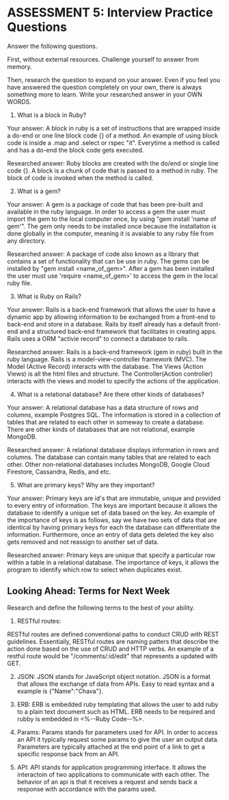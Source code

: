 # ASSESSMENT 5: Interview Practice Questions

Answer the following questions.

First, without external resources. Challenge yourself to answer from memory.

Then, research the question to expand on your answer. Even if you feel you have answered the question completely on your own, there is always something more to learn. Write your researched answer in your OWN WORDS.

1. What is a block in Ruby?

Your answer:
A block in ruby is a set of instructions that are wrapped inside a do-end or one line block code {} of a method. An example of using block code is inside a .map and .select or rspec "it". Everytime a method is called and has a do-end the block code gets executed.

Researched answer:
Ruby blocks are created with the do/end or single line code {}. A block is a chunk of code that is passed to a method in ruby. The block of code is invoked when the method is called.

2. What is a gem?

Your answer:
A gem is a package of code that has been pre-built and available in the ruby language. In order to access a gem the user must import the gem to the local computer once, by using "gem install 'name of gem'". The gem only needs to be installed once because the installation is done globally in the computer, meaning it is avaiable to any ruby file from any directory.

Researched answer:
A package of code also known as a library that contains a set of functionality that can be use in ruby. The gems can be installed by "gem install <name_of_gem>". After a gem has been installed the user must use 'require <name_of_gem>' to access the gem in the local ruby file.

3. What is Ruby on Rails?

Your answer:
Rails is a back-end framework that allows the user to have a dynamic app by allowing information to be exchanged from a front-end to back-end and store in a database. Rails by itself already has a default front-end and a structured back-end framework that facilitates in creating apps. Rails uses a ORM "activie record" to connect a database to rails.

Researched answer:
Rails is a back-end framework (gem in ruby) built in the ruby language. Rails is a model-view-controller framework (MVC). The Model (Active Record) interacts with the database. The Views (Action Views) is all the html files and structure. The Controller(Action controller) interacts with the views and model to specify the actions of the application.

4. What is a relational database? Are there other kinds of databases?

Your answer:
A relational database has a data structure of rows and columns, example Postgres SQL. The information is stored in a collection of tables that are related to each other in someway to create a database. There are other kinds of databases that are not relational, example MongoDB.

Researched answer:
A relational database displays information in rows and columns. The database can contain many tables that are related to each other. Other non-relational databases includes MongoDB, Google Cloud Firestore, Cassandra, Redis, and etc.

5. What are primary keys? Why are they important?

Your answer:
Primary keys are id's that are immutable, unique and provided to every entry of information. The keys are important because it allows the database to identify a unique set of data based on the key. An example of the importance of keys is as follows, say we have two sets of data that are identical by having primary keys for each the database can differentiate the information. Furthermore, once an entry of data gets deleted the key also gets removed and not reassign to another set of data.

Researched answer:
Primary keys are unique that specify a particular row within a table in a relational database. The importance of keys, it allows the program to identify which row to select when duplicates exist.

## Looking Ahead: Terms for Next Week

Research and define the following terms to the best of your ability.

1. RESTful routes:

RESTful routes are defined conventional paths to conduct CRUD with REST guidelines. Essentially, RESTful routes are naming patters that describe the action done based on the use of CRUD and HTTP verbs. An example of a restful route would be "/comments/:id/edit" that represents a updated with GET.

2. JSON:
   JSON stands for JavaScript object notation. JSON is a format that allows the exchange of data from APIs. Easy to read syntax and a example is {"Name":"Chava"}.

3. ERB:
   ERB is embedded ruby templating that allows the user to add ruby to a plain text document such as HTML. ERB needs to be required and rubby is embedded in <%--Ruby Code--%>.

4. Params:
   Params stands for parameters used for API. In order to access an API it typically request some params to give the user an output data. Parameters are typically attached at the end point of a link to get a specific response back from an API.

5. API:
   API stands for application programming interface. It allows the interactoin of two applications to communicate with each other. The behavior of an api is that it receives a request and sends back a response with accordance with the params used.
